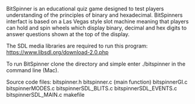 BitSpinner is an educational quiz game designed to test players understanding of the principles of 
binary and hexadecimal. BitSpinners interfact is based on a Las Vegas style slot machine meaning 
that players can hold and spin wheels which display binary, decimal and hex digits to answer questions
shown at the top of the display.

The SDL media libraries are required to run this program:
https://www.libsdl.org/download-2.0.php

To run BitSpinner clone the directory and simple enter ./bitspinner in the command line (Mac).

Source code files:
bitspinner.h
bitspinner.c (main function)
bitspinnerGI.c
bitspinnerMODES.c
bitspinnerSDL_BLITS.c
bitspinnerSDL_EVENTS.c
bitspinnerSDL_MAIN.c
makefile
